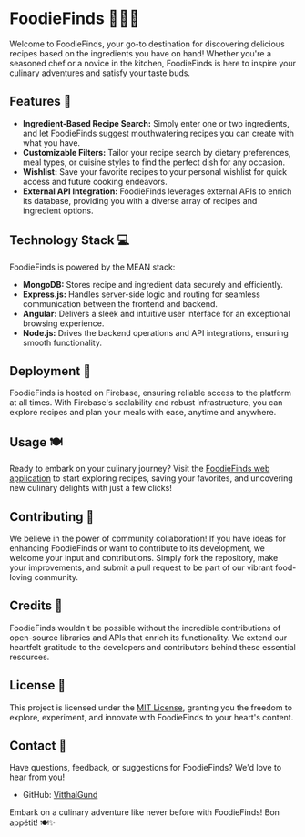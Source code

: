 
# FoodieFinds 🍳🥗🍜

Welcome to FoodieFinds, your go-to destination for discovering delicious recipes based on the ingredients you have on hand! Whether you're a seasoned chef or a novice in the kitchen, FoodieFinds is here to inspire your culinary adventures and satisfy your taste buds.

## Features 🌟

- **Ingredient-Based Recipe Search:** Simply enter one or two ingredients, and let FoodieFinds suggest mouthwatering recipes you can create with what you have.
- **Customizable Filters:** Tailor your recipe search by dietary preferences, meal types, or cuisine styles to find the perfect dish for any occasion.
- **Wishlist:** Save your favorite recipes to your personal wishlist for quick access and future cooking endeavors.
- **External API Integration:** FoodieFinds leverages external APIs to enrich its database, providing you with a diverse array of recipes and ingredient options.

## Technology Stack 💻

FoodieFinds is powered by the MEAN stack:

- **MongoDB:** Stores recipe and ingredient data securely and efficiently.
- **Express.js:** Handles server-side logic and routing for seamless communication between the frontend and backend.
- **Angular:** Delivers a sleek and intuitive user interface for an exceptional browsing experience.
- **Node.js:** Drives the backend operations and API integrations, ensuring smooth functionality.

## Deployment 🚀

FoodieFinds is hosted on Firebase, ensuring reliable access to the platform at all times. With Firebase's scalability and robust infrastructure, you can explore recipes and plan your meals with ease, anytime and anywhere.

## Usage 🍽️

Ready to embark on your culinary journey? Visit the [FoodieFinds web application](#) to start exploring recipes, saving your favorites, and uncovering new culinary delights with just a few clicks!

## Contributing 🙌

We believe in the power of community collaboration! If you have ideas for enhancing FoodieFinds or want to contribute to its development, we welcome your input and contributions. Simply fork the repository, make your improvements, and submit a pull request to be part of our vibrant food-loving community.

## Credits 🙏

FoodieFinds wouldn't be possible without the incredible contributions of open-source libraries and APIs that enrich its functionality. We extend our heartfelt gratitude to the developers and contributors behind these essential resources.

## License 📝

This project is licensed under the [MIT License](LICENSE), granting you the freedom to explore, experiment, and innovate with FoodieFinds to your heart's content.

## Contact 📧

Have questions, feedback, or suggestions for FoodieFinds? We'd love to hear from you!
- GitHub: [VitthalGund](https://github.com/VitthalGund)

Embark on a culinary adventure like never before with FoodieFinds! Bon appétit! 🍽️✨
